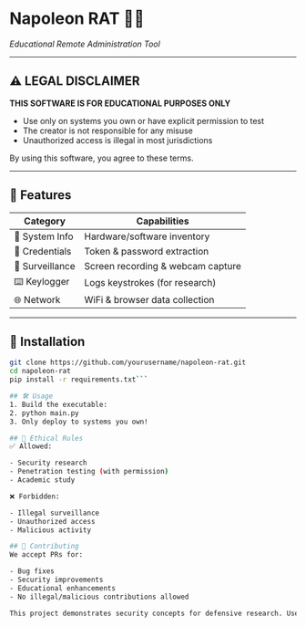 # Napoleon RAT 🏴‍☠️  
*Educational Remote Administration Tool*

---

## ⚠️ LEGAL DISCLAIMER  
**THIS SOFTWARE IS FOR EDUCATIONAL PURPOSES ONLY**  
- Use only on systems you own or have explicit permission to test  
- The creator is not responsible for any misuse  
- Unauthorized access is illegal in most jurisdictions  

By using this software, you agree to these terms.

---

## 🔧 Features  
| Category       | Capabilities                          |
|----------------|---------------------------------------|
| 📁 System Info | Hardware/software inventory          |
| 🔐 Credentials | Token & password extraction          |
| 🎥 Surveillance| Screen recording & webcam capture     |
| ⌨️ Keylogger  | Logs keystrokes (for research)        |
| 🌐 Network    | WiFi & browser data collection        |

---

## 🚀 Installation  
```bash
git clone https://github.com/yourusername/napoleon-rat.git
cd napoleon-rat
pip install -r requirements.txt```

## 🛠️ Usage
1. Build the executable:
2. python main.py
3. Only deploy to systems you own!

## 🚨 Ethical Rules
✅ Allowed:

- Security research
- Penetration testing (with permission)
- Academic study

❌ Forbidden:

- Illegal surveillance
- Unauthorized access
- Malicious activity

## 🤝 Contributing
We accept PRs for:

- Bug fixes
- Security improvements
- Educational enhancements
- No illegal/malicious contributions allowed

This project demonstrates security concepts for defensive research. Use responsibly.
